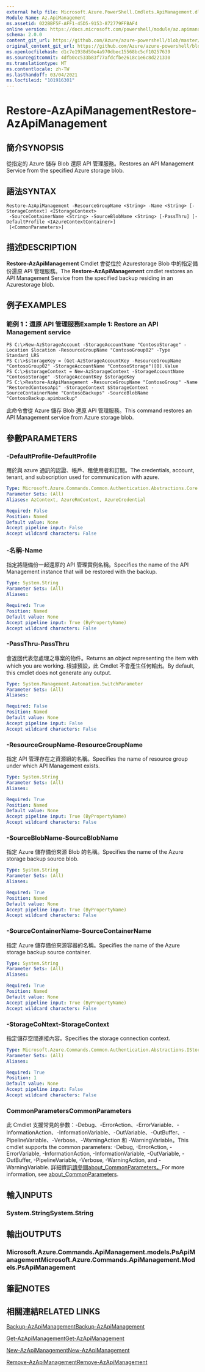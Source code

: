 ```yaml
---
external help file: Microsoft.Azure.PowerShell.Cmdlets.ApiManagement.dll-Help.xml
Module Name: Az.ApiManagement
ms.assetid: 022BBF5F-AFF1-45D5-9153-872779FFBAF4
online version: https://docs.microsoft.com/powershell/module/az.apimanagement/restore-azapimanagement
schema: 2.0.0
content_git_url: https://github.com/Azure/azure-powershell/blob/master/src/ApiManagement/ApiManagement/help/Restore-AzApiManagement.md
original_content_git_url: https://github.com/Azure/azure-powershell/blob/master/src/ApiManagement/ApiManagement/help/Restore-AzApiManagement.md
ms.openlocfilehash: d1c7e1938d50e4a970dbec15568bc5cf10257639
ms.sourcegitcommit: 4dfb0cc533b83f77afdcfbe2618c1e6c8d221330
ms.translationtype: MT
ms.contentlocale: zh-TW
ms.lasthandoff: 03/04/2021
ms.locfileid: "101916301"
---
```

# <span data-ttu-id="b7135-101">Restore-AzApiManagement</span><span class="sxs-lookup"><span data-stu-id="b7135-101">Restore-AzApiManagement</span></span>

## <span data-ttu-id="b7135-102">簡介</span><span class="sxs-lookup"><span data-stu-id="b7135-102">SYNOPSIS</span></span>
<span data-ttu-id="b7135-103">從指定的 Azure 儲存 Blob 還原 API 管理服務。</span><span class="sxs-lookup"><span data-stu-id="b7135-103">Restores an API Management Service from the specified Azure storage blob.</span></span>

## <span data-ttu-id="b7135-104">語法</span><span class="sxs-lookup"><span data-stu-id="b7135-104">SYNTAX</span></span>

```
Restore-AzApiManagement -ResourceGroupName <String> -Name <String> [-StorageContext] <IStorageContext>
 -SourceContainerName <String> -SourceBlobName <String> [-PassThru] [-DefaultProfile <IAzureContextContainer>]
 [<CommonParameters>]
```

## <span data-ttu-id="b7135-105">描述</span><span class="sxs-lookup"><span data-stu-id="b7135-105">DESCRIPTION</span></span>
<span data-ttu-id="b7135-106">**Restore-AzApiManagement** Cmdlet 會從位於 Azurestorage Blob 中的指定備份還原 API 管理服務。</span><span class="sxs-lookup"><span data-stu-id="b7135-106">The **Restore-AzApiManagement** cmdlet restores an API Management Service from the specified backup residing in an Azurestorage blob.</span></span>

## <span data-ttu-id="b7135-107">例子</span><span class="sxs-lookup"><span data-stu-id="b7135-107">EXAMPLES</span></span>

### <span data-ttu-id="b7135-108">範例 1：還原 API 管理服務</span><span class="sxs-lookup"><span data-stu-id="b7135-108">Example 1: Restore an API Management service</span></span>
```
PS C:\>New-AzStorageAccount -StorageAccountName "ContosoStorage" -Location $location -ResourceGroupName "ContosoGroup02" -Type Standard_LRS
PS C:\>$storageKey = (Get-AzStorageAccountKey -ResourceGroupName "ContosoGroup02" -StorageAccountName "ContosoStorage")[0].Value
PS C:\>$storageContext = New-AzStorageContext -StorageAccountName "ContosoStorage" -StorageAccountKey $storageKey
PS C:\>Restore-AzApiManagement -ResourceGroupName "ContosoGroup" -Name "RestoredContosoApi" -StorageContext $StorageContext -SourceContainerName "ContosoBackups" -SourceBlobName "ContosoBackup.apimbackup"
```

<span data-ttu-id="b7135-109">此命令會從 Azure 儲存 Blob 還原 API 管理服務。</span><span class="sxs-lookup"><span data-stu-id="b7135-109">This command restores an API Management service from Azure storage blob.</span></span>

## <span data-ttu-id="b7135-110">參數</span><span class="sxs-lookup"><span data-stu-id="b7135-110">PARAMETERS</span></span>

### <span data-ttu-id="b7135-111">-DefaultProfile</span><span class="sxs-lookup"><span data-stu-id="b7135-111">-DefaultProfile</span></span>
<span data-ttu-id="b7135-112">用於與 azure 通訊的認證、帳戶、租使用者和訂閱。</span><span class="sxs-lookup"><span data-stu-id="b7135-112">The credentials, account, tenant, and subscription used for communication with azure.</span></span>

```yaml
Type: Microsoft.Azure.Commands.Common.Authentication.Abstractions.Core.IAzureContextContainer
Parameter Sets: (All)
Aliases: AzContext, AzureRmContext, AzureCredential

Required: False
Position: Named
Default value: None
Accept pipeline input: False
Accept wildcard characters: False
```

### <span data-ttu-id="b7135-113">-名稱</span><span class="sxs-lookup"><span data-stu-id="b7135-113">-Name</span></span>
<span data-ttu-id="b7135-114">指定將隨備份一起還原的 API 管理實例名稱。</span><span class="sxs-lookup"><span data-stu-id="b7135-114">Specifies the name of the API Management instance that will be restored with the backup.</span></span>

```yaml
Type: System.String
Parameter Sets: (All)
Aliases:

Required: True
Position: Named
Default value: None
Accept pipeline input: True (ByPropertyName)
Accept wildcard characters: False
```

### <span data-ttu-id="b7135-115">-PassThru</span><span class="sxs-lookup"><span data-stu-id="b7135-115">-PassThru</span></span>
<span data-ttu-id="b7135-116">會返回代表您處理之專案的物件。</span><span class="sxs-lookup"><span data-stu-id="b7135-116">Returns an object representing the item with which you are working.</span></span>
<span data-ttu-id="b7135-117">根據預設，此 Cmdlet 不會產生任何輸出。</span><span class="sxs-lookup"><span data-stu-id="b7135-117">By default, this cmdlet does not generate any output.</span></span>

```yaml
Type: System.Management.Automation.SwitchParameter
Parameter Sets: (All)
Aliases:

Required: False
Position: Named
Default value: None
Accept pipeline input: False
Accept wildcard characters: False
```

### <span data-ttu-id="b7135-118">-ResourceGroupName</span><span class="sxs-lookup"><span data-stu-id="b7135-118">-ResourceGroupName</span></span>
<span data-ttu-id="b7135-119">指定 API 管理存在之資源組的名稱。</span><span class="sxs-lookup"><span data-stu-id="b7135-119">Specifies the name of resource group under which API Management exists.</span></span>

```yaml
Type: System.String
Parameter Sets: (All)
Aliases:

Required: True
Position: Named
Default value: None
Accept pipeline input: True (ByPropertyName)
Accept wildcard characters: False
```

### <span data-ttu-id="b7135-120">-SourceBlobName</span><span class="sxs-lookup"><span data-stu-id="b7135-120">-SourceBlobName</span></span>
<span data-ttu-id="b7135-121">指定 Azure 儲存備份來源 Blob 的名稱。</span><span class="sxs-lookup"><span data-stu-id="b7135-121">Specifies the name of the Azure storage backup source blob.</span></span>

```yaml
Type: System.String
Parameter Sets: (All)
Aliases:

Required: True
Position: Named
Default value: None
Accept pipeline input: True (ByPropertyName)
Accept wildcard characters: False
```

### <span data-ttu-id="b7135-122">-SourceContainerName</span><span class="sxs-lookup"><span data-stu-id="b7135-122">-SourceContainerName</span></span>
<span data-ttu-id="b7135-123">指定 Azure 儲存備份來源容器的名稱。</span><span class="sxs-lookup"><span data-stu-id="b7135-123">Specifies the name of the Azure storage backup source container.</span></span>

```yaml
Type: System.String
Parameter Sets: (All)
Aliases:

Required: True
Position: Named
Default value: None
Accept pipeline input: True (ByPropertyName)
Accept wildcard characters: False
```

### <span data-ttu-id="b7135-124">-StorageCoNtext</span><span class="sxs-lookup"><span data-stu-id="b7135-124">-StorageContext</span></span>
<span data-ttu-id="b7135-125">指定儲存空間連接內容。</span><span class="sxs-lookup"><span data-stu-id="b7135-125">Specifies the storage connection context.</span></span>

```yaml
Type: Microsoft.Azure.Commands.Common.Authentication.Abstractions.IStorageContext
Parameter Sets: (All)
Aliases:

Required: True
Position: 1
Default value: None
Accept pipeline input: False
Accept wildcard characters: False
```

### <span data-ttu-id="b7135-126">CommonParameters</span><span class="sxs-lookup"><span data-stu-id="b7135-126">CommonParameters</span></span>
<span data-ttu-id="b7135-127">此 Cmdlet 支援常見的參數：-Debug、-ErrorAction、-ErrorVariable、-InformationAction、-InformationVariable、-OutVariable、-OutBuffer、-PipelineVariable、-Verbose、-WarningAction 和 -WarningVariable。</span><span class="sxs-lookup"><span data-stu-id="b7135-127">This cmdlet supports the common parameters: -Debug, -ErrorAction, -ErrorVariable, -InformationAction, -InformationVariable, -OutVariable, -OutBuffer, -PipelineVariable, -Verbose, -WarningAction, and -WarningVariable.</span></span> <span data-ttu-id="b7135-128">詳細資訊[請參閱about_CommonParameters。](http://go.microsoft.com/fwlink/?LinkID=113216)</span><span class="sxs-lookup"><span data-stu-id="b7135-128">For more information, see [about_CommonParameters](http://go.microsoft.com/fwlink/?LinkID=113216).</span></span>

## <span data-ttu-id="b7135-129">輸入</span><span class="sxs-lookup"><span data-stu-id="b7135-129">INPUTS</span></span>

### <span data-ttu-id="b7135-130">System.String</span><span class="sxs-lookup"><span data-stu-id="b7135-130">System.String</span></span>

## <span data-ttu-id="b7135-131">輸出</span><span class="sxs-lookup"><span data-stu-id="b7135-131">OUTPUTS</span></span>

### <span data-ttu-id="b7135-132">Microsoft.Azure.Commands.ApiManagement.models.PsApiManagement</span><span class="sxs-lookup"><span data-stu-id="b7135-132">Microsoft.Azure.Commands.ApiManagement.Models.PsApiManagement</span></span>

## <span data-ttu-id="b7135-133">筆記</span><span class="sxs-lookup"><span data-stu-id="b7135-133">NOTES</span></span>

## <span data-ttu-id="b7135-134">相關連結</span><span class="sxs-lookup"><span data-stu-id="b7135-134">RELATED LINKS</span></span>

[<span data-ttu-id="b7135-135">Backup-AzApiManagement</span><span class="sxs-lookup"><span data-stu-id="b7135-135">Backup-AzApiManagement</span></span>](./Backup-AzApiManagement.md)

[<span data-ttu-id="b7135-136">Get-AzApiManagement</span><span class="sxs-lookup"><span data-stu-id="b7135-136">Get-AzApiManagement</span></span>](./Get-AzApiManagement.md)

[<span data-ttu-id="b7135-137">New-AzApiManagement</span><span class="sxs-lookup"><span data-stu-id="b7135-137">New-AzApiManagement</span></span>](./New-AzApiManagement.md)

[<span data-ttu-id="b7135-138">Remove-AzApiManagement</span><span class="sxs-lookup"><span data-stu-id="b7135-138">Remove-AzApiManagement</span></span>](./Remove-AzApiManagement.md)


